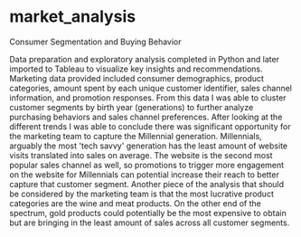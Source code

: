 # market_analysis
Consumer Segmentation and Buying Behavior

Data preparation and exploratory analysis completed in Python and later imported to Tableau to visualize key insights and recommendations. Marketing data provided included consumer demographics, product categories, amount spent by each unique customer identifier, sales channel information, and promotion responses. From this data I was able to cluster customer segments by birth year (generations) to further analyze purchasing behaviors and sales channel preferences. After looking at the different trends I was able to conclude there was significant opportunity for the marketing team to capture the Millennial generation. Millennials, arguably the most 'tech savvy' generation has the least amount of website visits translated into sales on average. The website is the second most popular sales channel as well, so promotions to trigger more engagement on the website for Millennials can potential increase their reach to better capture that customer segment. Another piece of the analysis that should be considered by the marketing team is that the most lucrative product categories are the wine and meat products. On the other end of the spectrum, gold products could potentially be the most expensive to obtain but are bringing in the least amount of sales across all customer segments.
